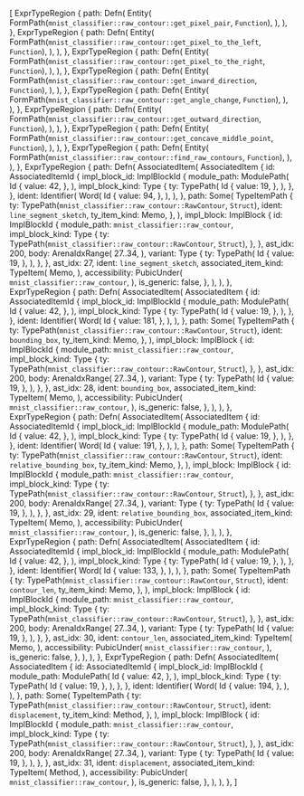 [
    ExprTypeRegion {
        path: Defn(
            Entity(
                FormPath(`mnist_classifier::raw_contour::get_pixel_pair`, `Function`),
            ),
        ),
    },
    ExprTypeRegion {
        path: Defn(
            Entity(
                FormPath(`mnist_classifier::raw_contour::get_pixel_to_the_left`, `Function`),
            ),
        ),
    },
    ExprTypeRegion {
        path: Defn(
            Entity(
                FormPath(`mnist_classifier::raw_contour::get_pixel_to_the_right`, `Function`),
            ),
        ),
    },
    ExprTypeRegion {
        path: Defn(
            Entity(
                FormPath(`mnist_classifier::raw_contour::get_inward_direction`, `Function`),
            ),
        ),
    },
    ExprTypeRegion {
        path: Defn(
            Entity(
                FormPath(`mnist_classifier::raw_contour::get_angle_change`, `Function`),
            ),
        ),
    },
    ExprTypeRegion {
        path: Defn(
            Entity(
                FormPath(`mnist_classifier::raw_contour::get_outward_direction`, `Function`),
            ),
        ),
    },
    ExprTypeRegion {
        path: Defn(
            Entity(
                FormPath(`mnist_classifier::raw_contour::get_concave_middle_point`, `Function`),
            ),
        ),
    },
    ExprTypeRegion {
        path: Defn(
            Entity(
                FormPath(`mnist_classifier::raw_contour::find_raw_contours`, `Function`),
            ),
        ),
    },
    ExprTypeRegion {
        path: Defn(
            AssociatedItem(
                AssociatedItem {
                    id: AssociatedItemId {
                        impl_block_id: ImplBlockId {
                            module_path: ModulePath(
                                Id {
                                    value: 42,
                                },
                            ),
                            impl_block_kind: Type {
                                ty: TypePath(
                                    Id {
                                        value: 19,
                                    },
                                ),
                            },
                        },
                        ident: Identifier(
                            Word(
                                Id {
                                    value: 94,
                                },
                            ),
                        ),
                    },
                    path: Some(
                        TypeItemPath {
                            ty: TypePath(`mnist_classifier::raw_contour::RawContour`, `Struct`),
                            ident: `line_segment_sketch`,
                            ty_item_kind: Memo,
                        },
                    ),
                    impl_block: ImplBlock {
                        id: ImplBlockId {
                            module_path: `mnist_classifier::raw_contour`,
                            impl_block_kind: Type {
                                ty: TypePath(`mnist_classifier::raw_contour::RawContour`, `Struct`),
                            },
                        },
                        ast_idx: 200,
                        body: ArenaIdxRange(
                            27..34,
                        ),
                        variant: Type {
                            ty: TypePath(
                                Id {
                                    value: 19,
                                },
                            ),
                        },
                    },
                    ast_idx: 27,
                    ident: `line_segment_sketch`,
                    associated_item_kind: TypeItem(
                        Memo,
                    ),
                    accessibility: PubicUnder(
                        `mnist_classifier::raw_contour`,
                    ),
                    is_generic: false,
                },
            ),
        ),
    },
    ExprTypeRegion {
        path: Defn(
            AssociatedItem(
                AssociatedItem {
                    id: AssociatedItemId {
                        impl_block_id: ImplBlockId {
                            module_path: ModulePath(
                                Id {
                                    value: 42,
                                },
                            ),
                            impl_block_kind: Type {
                                ty: TypePath(
                                    Id {
                                        value: 19,
                                    },
                                ),
                            },
                        },
                        ident: Identifier(
                            Word(
                                Id {
                                    value: 181,
                                },
                            ),
                        ),
                    },
                    path: Some(
                        TypeItemPath {
                            ty: TypePath(`mnist_classifier::raw_contour::RawContour`, `Struct`),
                            ident: `bounding_box`,
                            ty_item_kind: Memo,
                        },
                    ),
                    impl_block: ImplBlock {
                        id: ImplBlockId {
                            module_path: `mnist_classifier::raw_contour`,
                            impl_block_kind: Type {
                                ty: TypePath(`mnist_classifier::raw_contour::RawContour`, `Struct`),
                            },
                        },
                        ast_idx: 200,
                        body: ArenaIdxRange(
                            27..34,
                        ),
                        variant: Type {
                            ty: TypePath(
                                Id {
                                    value: 19,
                                },
                            ),
                        },
                    },
                    ast_idx: 28,
                    ident: `bounding_box`,
                    associated_item_kind: TypeItem(
                        Memo,
                    ),
                    accessibility: PubicUnder(
                        `mnist_classifier::raw_contour`,
                    ),
                    is_generic: false,
                },
            ),
        ),
    },
    ExprTypeRegion {
        path: Defn(
            AssociatedItem(
                AssociatedItem {
                    id: AssociatedItemId {
                        impl_block_id: ImplBlockId {
                            module_path: ModulePath(
                                Id {
                                    value: 42,
                                },
                            ),
                            impl_block_kind: Type {
                                ty: TypePath(
                                    Id {
                                        value: 19,
                                    },
                                ),
                            },
                        },
                        ident: Identifier(
                            Word(
                                Id {
                                    value: 191,
                                },
                            ),
                        ),
                    },
                    path: Some(
                        TypeItemPath {
                            ty: TypePath(`mnist_classifier::raw_contour::RawContour`, `Struct`),
                            ident: `relative_bounding_box`,
                            ty_item_kind: Memo,
                        },
                    ),
                    impl_block: ImplBlock {
                        id: ImplBlockId {
                            module_path: `mnist_classifier::raw_contour`,
                            impl_block_kind: Type {
                                ty: TypePath(`mnist_classifier::raw_contour::RawContour`, `Struct`),
                            },
                        },
                        ast_idx: 200,
                        body: ArenaIdxRange(
                            27..34,
                        ),
                        variant: Type {
                            ty: TypePath(
                                Id {
                                    value: 19,
                                },
                            ),
                        },
                    },
                    ast_idx: 29,
                    ident: `relative_bounding_box`,
                    associated_item_kind: TypeItem(
                        Memo,
                    ),
                    accessibility: PubicUnder(
                        `mnist_classifier::raw_contour`,
                    ),
                    is_generic: false,
                },
            ),
        ),
    },
    ExprTypeRegion {
        path: Defn(
            AssociatedItem(
                AssociatedItem {
                    id: AssociatedItemId {
                        impl_block_id: ImplBlockId {
                            module_path: ModulePath(
                                Id {
                                    value: 42,
                                },
                            ),
                            impl_block_kind: Type {
                                ty: TypePath(
                                    Id {
                                        value: 19,
                                    },
                                ),
                            },
                        },
                        ident: Identifier(
                            Word(
                                Id {
                                    value: 133,
                                },
                            ),
                        ),
                    },
                    path: Some(
                        TypeItemPath {
                            ty: TypePath(`mnist_classifier::raw_contour::RawContour`, `Struct`),
                            ident: `contour_len`,
                            ty_item_kind: Memo,
                        },
                    ),
                    impl_block: ImplBlock {
                        id: ImplBlockId {
                            module_path: `mnist_classifier::raw_contour`,
                            impl_block_kind: Type {
                                ty: TypePath(`mnist_classifier::raw_contour::RawContour`, `Struct`),
                            },
                        },
                        ast_idx: 200,
                        body: ArenaIdxRange(
                            27..34,
                        ),
                        variant: Type {
                            ty: TypePath(
                                Id {
                                    value: 19,
                                },
                            ),
                        },
                    },
                    ast_idx: 30,
                    ident: `contour_len`,
                    associated_item_kind: TypeItem(
                        Memo,
                    ),
                    accessibility: PubicUnder(
                        `mnist_classifier::raw_contour`,
                    ),
                    is_generic: false,
                },
            ),
        ),
    },
    ExprTypeRegion {
        path: Defn(
            AssociatedItem(
                AssociatedItem {
                    id: AssociatedItemId {
                        impl_block_id: ImplBlockId {
                            module_path: ModulePath(
                                Id {
                                    value: 42,
                                },
                            ),
                            impl_block_kind: Type {
                                ty: TypePath(
                                    Id {
                                        value: 19,
                                    },
                                ),
                            },
                        },
                        ident: Identifier(
                            Word(
                                Id {
                                    value: 194,
                                },
                            ),
                        ),
                    },
                    path: Some(
                        TypeItemPath {
                            ty: TypePath(`mnist_classifier::raw_contour::RawContour`, `Struct`),
                            ident: `displacement`,
                            ty_item_kind: Method,
                        },
                    ),
                    impl_block: ImplBlock {
                        id: ImplBlockId {
                            module_path: `mnist_classifier::raw_contour`,
                            impl_block_kind: Type {
                                ty: TypePath(`mnist_classifier::raw_contour::RawContour`, `Struct`),
                            },
                        },
                        ast_idx: 200,
                        body: ArenaIdxRange(
                            27..34,
                        ),
                        variant: Type {
                            ty: TypePath(
                                Id {
                                    value: 19,
                                },
                            ),
                        },
                    },
                    ast_idx: 31,
                    ident: `displacement`,
                    associated_item_kind: TypeItem(
                        Method,
                    ),
                    accessibility: PubicUnder(
                        `mnist_classifier::raw_contour`,
                    ),
                    is_generic: false,
                },
            ),
        ),
    },
]